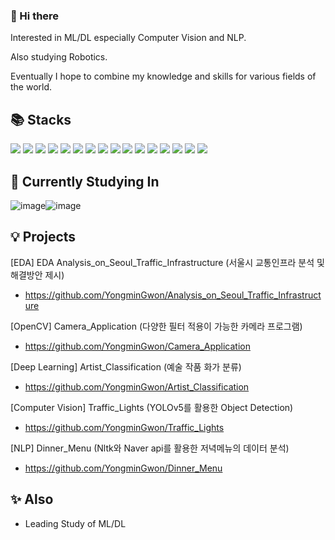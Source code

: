 ### 👋 Hi there 

Interested in ML/DL especially Computer Vision and NLP.

Also studying Robotics.

Eventually I hope to combine my knowledge and skills for various fields of the world.

## 📚 Stacks

<img src="https://img.shields.io/badge/Python-3776AB?style=for-the-badge&logo=Python&logoColor=white"> <img src="https://img.shields.io/badge/TensorFlow-FF6F00?style=for-the-badge&logo=TensorFlow&logoColor=white"> <img src="https://img.shields.io/badge/opencv-5C3EE8?style=for-the-badge&logo=opencv&logoColor=black"> <img src="https://img.shields.io/badge/mysql-4479A1?style=for-the-badge&logo=mysql&logoColor=white"> <img src="https://img.shields.io/badge/Amazon AWS-232F3E?style=for-the-badge&logo=Amazon AWS&logoColor=white"> <img src="https://img.shields.io/badge/linux-FCC624?style=for-the-badge&logo=linux&logoColor=black"> <img src="https://img.shields.io/badge/Ubuntu-E95420?style=for-the-badge&logo=Ubuntu&logoColor=white"> <img src="https://img.shields.io/badge/git-F05032?style=for-the-badge&logo=git&logoColor=white"> <img src="https://img.shields.io/badge/Selenium-43B02A?style=for-the-badge&logo=Selenium&logoColor=white"> <img src="https://img.shields.io/badge/Naver API-03C75A?style=for-the-badge&logo=Naver&logoColor=white"> <img src="https://img.shields.io/badge/Google API-4285F4?style=for-the-badge&logo=Google&logoColor=white"> <img src="https://img.shields.io/badge/ROS 2-22314E?style=for-the-badge&logo=ROS&logoColor=white"> <img src="https://img.shields.io/badge/Arduino-00979D?style=for-the-badge&logo=Arduino&logoColor=white"> <img src="https://img.shields.io/badge/Raspberry Pi-A22846?style=for-the-badge&logo=Raspberry Pi&logoColor=white"> <img src="https://img.shields.io/badge/Pandas-150458?style=for-the-badge&logo=Pandas&logoColor=white"> <img src="https://img.shields.io/badge/Plotly-3F4F75?style=for-the-badge&logo=Plotly&logoColor=white"> 
 
## 🌱 Currently Studying In

![image](https://user-images.githubusercontent.com/104895130/207593739-e478ad73-ab84-4608-8ced-d64d8e8334e4.png)![image](https://user-images.githubusercontent.com/104895130/207593830-829e53ba-aca7-4c5c-980b-224983e4171b.png)


## 💡 Projects

[EDA] EDA Analysis_on_Seoul_Traffic_Infrastructure (서울시 교통인프라 분석 및 해결방안 제시)

- <https://github.com/YongminGwon/Analysis_on_Seoul_Traffic_Infrastructure>

[OpenCV] Camera_Application (다양한 필터 적용이 가능한 카메라 프로그램)

- <https://github.com/YongminGwon/Camera_Application>

[Deep Learning] Artist_Classification (예술 작품 화가 분류)

- <https://github.com/YongminGwon/Artist_Classification>

[Computer Vision] Traffic_Lights (YOLOv5를 활용한 Object Detection)

- <https://github.com/YongminGwon/Traffic_Lights>

[NLP] Dinner_Menu (Nltk와 Naver api를 활용한 저녁메뉴의 데이터 분석)

- <https://github.com/YongminGwon/Dinner_Menu>

## ✨ Also

- Leading Study of ML/DL
